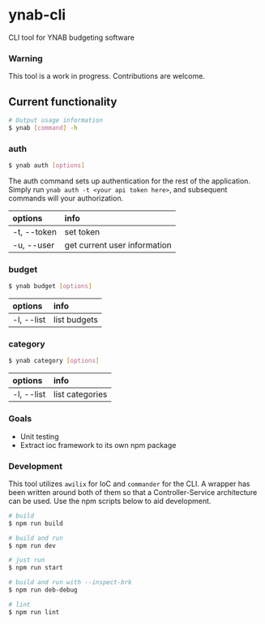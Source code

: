 # ynab-cli

CLI tool for YNAB budgeting software

### Warning

This tool is a work in progress. Contributions are welcome.

## Current functionality

``` bash
# Output usage information
$ ynab [command] -h

```

### auth

``` bash
$ ynab auth [options]
```

The auth command sets up authentication for the rest of the application. Simply
run `ynab auth -t <your api token here>`, and subsequent commands will your
authorization.

| options             | info                         |
|:--------------------|:-----------------------------|
| -t, --token <token> | set token                    |
| -u, --user          | get current user information |

### budget

``` bash
$ ynab budget [options]
```

| options    | info         |
|:-----------|:-------------|
| -l, --list | list budgets |


### category

``` bash
$ ynab category [options]
```

| options               | info            |
|:----------------------|:----------------|
| -l, --list <budgetId> | list categories |

### Goals

- Unit testing
- Extract ioc framework to its own npm package

### Development

This tool utilizes `awilix` for IoC and `commander` for the CLI. A wrapper has
been written around both of them so that a Controller-Service architecture can
be used. Use the npm scripts below to aid development.

``` bash
# build
$ npm run build

# build and run
$ npm run dev

# just run
$ npm run start

# build and run with --inspect-brk
$ npm run deb-debug

# lint
$ npm run lint
```